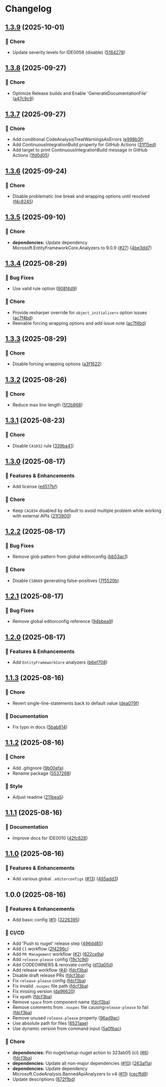 # Changelog

## [1.3.9](https://github.com/Kiruyuto/.NET-Config/compare/config-1.3.8...config-1.3.9) (2025-10-01)


### 🏡 Chore

* Update severity levels for IDE0058 (disable) ([5184278](https://github.com/Kiruyuto/.NET-Config/commit/51842788a0dd77cb003c67e413115af348da8bbd))

## [1.3.8](https://github.com/Kiruyuto/.NET-Config/compare/config-1.3.7...config-1.3.8) (2025-09-27)


### 🏡 Chore

* Optimize Release builds and Enable 'GenerateDocumentationFile' ([a47c9c9](https://github.com/Kiruyuto/.NET-Config/commit/a47c9c9a214fb766f6070a4e690b49e7126e2add))

## [1.3.7](https://github.com/Kiruyuto/.NET-Config/compare/config-1.3.6...config-1.3.7) (2025-09-27)


### 🏡 Chore

* Add conditional CodeAnalysisTreatWarningsAsErrors ([e998b3f](https://github.com/Kiruyuto/.NET-Config/commit/e998b3fe4c719e35a8597d690cecc1ea6a29acb5))
* Add ContinuousIntegrationBuild property for GitHub Actions ([31f15ed](https://github.com/Kiruyuto/.NET-Config/commit/31f15edf358edffaff6a5eab98ef0b6ffec7e5f7))
* Add target to print ContinuousIntegrationBuild message in GitHub Actions ([1fd0d05](https://github.com/Kiruyuto/.NET-Config/commit/1fd0d050130309c435fb509706de6287305b1dff))

## [1.3.6](https://github.com/Kiruyuto/.NET-Config/compare/config-1.3.5...config-1.3.6) (2025-09-24)


### 🏡 Chore

* Disable problematic line break and wrapping options until resolved ([f4c8245](https://github.com/Kiruyuto/.NET-Config/commit/f4c8245b9853c58aaf930d2e9fbf3cbf19cf7cd0))

## [1.3.5](https://github.com/Kiruyuto/.NET-Config/compare/config-1.3.4...config-1.3.5) (2025-09-10)


### 🏡 Chore

* **dependencies:** Update dependency Microsoft.EntityFrameworkCore.Analyzers to 9.0.9 ([#27](https://github.com/Kiruyuto/.NET-Config/issues/27)) ([4be3dd7](https://github.com/Kiruyuto/.NET-Config/commit/4be3dd725f870b08ba4cc8e15f687fd2352d241a))

## [1.3.4](https://github.com/Kiruyuto/.NET-Config/compare/config-1.3.3...config-1.3.4) (2025-08-29)


### 🐛 Bug Fixes

* Use valid rule option ([908f4d9](https://github.com/Kiruyuto/.NET-Config/commit/908f4d9dd5fbe33710c9806cf1cd444534e1cfab))


### 🏡 Chore

* Provide resharper override for `object_initializers` option issues ([ac7f4bd](https://github.com/Kiruyuto/.NET-Config/commit/ac7f4bd55d87483cc4affb50ad27ecea1e704616))
* Reenable forcing wrapping options and add issue note ([ac7f4bd](https://github.com/Kiruyuto/.NET-Config/commit/ac7f4bd55d87483cc4affb50ad27ecea1e704616))

## [1.3.3](https://github.com/Kiruyuto/.NET-Config/compare/config-1.3.2...config-1.3.3) (2025-08-29)


### 🏡 Chore

* Disable forcing wrapping options ([a3f1622](https://github.com/Kiruyuto/.NET-Config/commit/a3f16225c9a2b3b1ec1ec777d321cba707fae081))

## [1.3.2](https://github.com/Kiruyuto/.NET-Config/compare/config-1.3.1...config-1.3.2) (2025-08-26)


### 🏡 Chore

* Reduce max line length ([5f2b868](https://github.com/Kiruyuto/.NET-Config/commit/5f2b868f8715a23ef5b88fd2ade1610fbd42d982))

## [1.3.1](https://github.com/Kiruyuto/.NET-Config/compare/config-1.3.0...config-1.3.1) (2025-08-23)


### 🏡 Chore

* Disable `CA1032` rule ([339ba41](https://github.com/Kiruyuto/.NET-Config/commit/339ba4116fc538bbd96406b2a78f411b9054b225))

## [1.3.0](https://github.com/Kiruyuto/.NET-Config/compare/config-1.2.2...config-1.3.0) (2025-08-17)


### 🚀 Features & Enhancements

* Add license ([ed517bf](https://github.com/Kiruyuto/.NET-Config/commit/ed517bf0fead150e24b0a7b5a65a6ea8b0edb4d6))


### 🏡 Chore

* Keep `CA1034` disabled by default to avoid multiple problem while working with external APIs ([21f3900](https://github.com/Kiruyuto/.NET-Config/commit/21f39007c926fd5132fce64cc8ef061143480a1a))

## [1.2.2](https://github.com/Kiruyuto/.NET-Config/compare/config-1.2.1...config-1.2.2) (2025-08-17)


### 🐛 Bug Fixes

* Remove glob pattern from global editorconfig ([bb53ac1](https://github.com/Kiruyuto/.NET-Config/commit/bb53ac18875766f129f5409fd46ca575ce10c255))


### 🏡 Chore

* Disable `CS8669` generating false-positives ([7f5520b](https://github.com/Kiruyuto/.NET-Config/commit/7f5520b788003faf77edad782731328ff617b35a))

## [1.2.1](https://github.com/Kiruyuto/.NET-Config/compare/config-1.2.0...config-1.2.1) (2025-08-17)


### 🐛 Bug Fixes

* Remove global editorconfig reference ([94bbea9](https://github.com/Kiruyuto/.NET-Config/commit/94bbea9b6b7b99e9e456c22d189103607e9bb28b))

## [1.2.0](https://github.com/Kiruyuto/.NET-Config/compare/config-1.1.3...config-1.2.0) (2025-08-17)


### 🚀 Features & Enhancements

* Add `EntityFrameworkCore` analyzers ([b6ef708](https://github.com/Kiruyuto/.NET-Config/commit/b6ef7087cb601d2fb3e9b2316a007777d4f561cf))

## [1.1.3](https://github.com/Kiruyuto/.NET-Config/compare/config-1.1.2...config-1.1.3) (2025-08-16)


### 🏡 Chore

* Revert single-line-statements back to default value ([dea079f](https://github.com/Kiruyuto/.NET-Config/commit/dea079f0edcc32507a7b8f52c9809489764b83b1))


### 📑 Documentation

* Fix typo in docs ([5bab814](https://github.com/Kiruyuto/.NET-Config/commit/5bab814de9244f642b551f619360e86c661b0520))

## [1.1.2](https://github.com/Kiruyuto/.NET-Config/compare/config-1.1.1...config-1.1.2) (2025-08-16)


### 🏡 Chore

* Add .gitignore ([9b00efa](https://github.com/Kiruyuto/.NET-Config/commit/9b00efafa829246b48499d00c4300fef9e519f3b))
* Rename package ([5537268](https://github.com/Kiruyuto/.NET-Config/commit/5537268b6c4b69ec4537384d6eeab4065b278815))


### 🎨 Style

* Adjust readme ([211bea5](https://github.com/Kiruyuto/.NET-Config/commit/211bea5dd02ee190678d2f262b5a576561d94ad6))

## [1.1.1](https://github.com/Kiruyuto/.NET-Config/compare/config-1.1.0...config-1.1.1) (2025-08-16)


### 📑 Documentation

* Improve docs for IDE0010 ([42fc628](https://github.com/Kiruyuto/.NET-Config/commit/42fc6282379a5a0d19081fe6dd292e5d03008975))

## [1.1.0](https://github.com/Kiruyuto/.NET-Config/compare/config-1.0.0...config-1.1.0) (2025-08-16)


### 🚀 Features & Enhancements

* Add various global `.editorconfigs` ([#13](https://github.com/Kiruyuto/.NET-Config/issues/13)) ([485add3](https://github.com/Kiruyuto/.NET-Config/commit/485add362859df1c7d365cf5d94569d9c355d7b9))

## 1.0.0 (2025-08-16)


### 🚀 Features & Enhancements

* Add basic config ([#1](https://github.com/Kiruyuto/.NET-Config/issues/1)) ([3226395](https://github.com/Kiruyuto/.NET-Config/commit/3226395f600bfd2fc3d4a1a95212b88411905dcc))


### 🤖 CI/CD

* Add 'Push to nuget' release step ([496dd85](https://github.com/Kiruyuto/.NET-Config/commit/496dd85bb1e0e7cae4e4e3dcaefade75d7aa0a33))
* Add `CI` workflow ([2f4296c](https://github.com/Kiruyuto/.NET-Config/commit/2f4296c4f78ce2f9050d365476eb732e8c747aff))
* Add `PR Management` workflow ([#2](https://github.com/Kiruyuto/.NET-Config/issues/2)) ([622ce9a](https://github.com/Kiruyuto/.NET-Config/commit/622ce9ad831c9b22195dd51fb52518d9f13eef27))
* Add `release-please` config ([19c1c9d](https://github.com/Kiruyuto/.NET-Config/commit/19c1c9d684f8276cfc77cb31cc67d9565b8a8923))
* Add CODEOWNERS & renovate config ([d13a05d](https://github.com/Kiruyuto/.NET-Config/commit/d13a05d3380c59a938e09b49a1336d2933d73838))
* Add release workflow ([#4](https://github.com/Kiruyuto/.NET-Config/issues/4)) ([fdcf3ba](https://github.com/Kiruyuto/.NET-Config/commit/fdcf3ba0e77cd505dc9f868561ad993dac510a63))
* Disable draft release PRs ([fdcf3ba](https://github.com/Kiruyuto/.NET-Config/commit/fdcf3ba0e77cd505dc9f868561ad993dac510a63))
* Fix `release-please` config ([fdcf3ba](https://github.com/Kiruyuto/.NET-Config/commit/fdcf3ba0e77cd505dc9f868561ad993dac510a63))
* Fix invalid `.nuspec` file path ([fdcf3ba](https://github.com/Kiruyuto/.NET-Config/commit/fdcf3ba0e77cd505dc9f868561ad993dac510a63))
* Fix missing version ([da96620](https://github.com/Kiruyuto/.NET-Config/commit/da9662005fcd0501cc44f33cb197ab90d1d225d0))
* Fix xpath ([fdcf3ba](https://github.com/Kiruyuto/.NET-Config/commit/fdcf3ba0e77cd505dc9f868561ad993dac510a63))
* Remove `space` from component name ([fdcf3ba](https://github.com/Kiruyuto/.NET-Config/commit/fdcf3ba0e77cd505dc9f868561ad993dac510a63))
* Remove comments from `.nuspec` file causing`release-please` to fail ([fdcf3ba](https://github.com/Kiruyuto/.NET-Config/commit/fdcf3ba0e77cd505dc9f868561ad993dac510a63))
* Remove unused `release-please` property ([96ad9ac](https://github.com/Kiruyuto/.NET-Config/commit/96ad9ac60df025ae5910af4e2347a214ac57328c))
* Use absolute path for files ([6521aae](https://github.com/Kiruyuto/.NET-Config/commit/6521aaee1ef3b2c26ebd8a0e8dfcdb82feec64aa))
* Use dynamic version from command input ([5a0fbac](https://github.com/Kiruyuto/.NET-Config/commit/5a0fbac7b31a11dabd6be749a804c76c0c262aff))


### 🏡 Chore

* **dependencies:** Pin nuget/setup-nuget action to 323ab05 (ci) ([#6](https://github.com/Kiruyuto/.NET-Config/issues/6)) ([fdcf3ba](https://github.com/Kiruyuto/.NET-Config/commit/fdcf3ba0e77cd505dc9f868561ad993dac510a63))
* **dependencies:** Update all non-major dependencies ([#10](https://github.com/Kiruyuto/.NET-Config/issues/10)) ([263af1a](https://github.com/Kiruyuto/.NET-Config/commit/263af1a5ed57d15d37fb2a267ea453ead25d5659))
* **dependencies:** Update dependency Microsoft.CodeAnalysis.BannedApiAnalyzers to v4 ([#11](https://github.com/Kiruyuto/.NET-Config/issues/11)) ([cecffd8](https://github.com/Kiruyuto/.NET-Config/commit/cecffd812b8448afa96b8f7bf79f833cf9a9ede4))
* Update descriptions ([872f1bd](https://github.com/Kiruyuto/.NET-Config/commit/872f1bdcdc15378a650e46251c66ef096e16df33))

